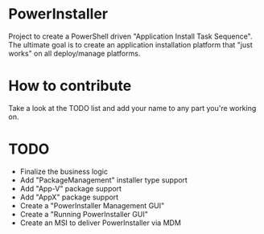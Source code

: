 # PowerInstaller
Project to create a PowerShell driven "Application Install Task Sequence". The ultimate goal is to create an application installation platform that "just works" on all deploy/manage platforms.

# How to contribute
Take a look at the TODO list and add your name to any part you're working on.

# TODO
* Finalize the business logic
* Add "PackageManagement" installer type support
* Add "App-V" package support
* Add "AppX" package support
* Create a "PowerInstaller Management GUI"
* Create a "Running PowerInstaller GUI"
* Create an MSI to deliver PowerInstaller via MDM